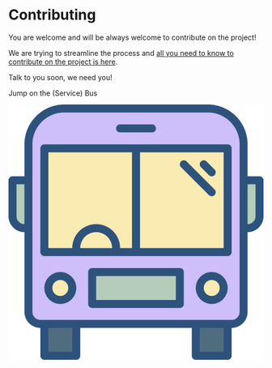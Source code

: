# Contributing

You are welcome and will be always welcome to contribute on the project!

We are trying to streamline the process and [all you need to know to contribute on the project is here](https://missive-js.github.io/missive.js/contributing).

Talk to you soon, we need you!

Jump on the (Service) Bus

![Missive Bus](../docs/src/assets/bus.svg '[Missive Bus')
